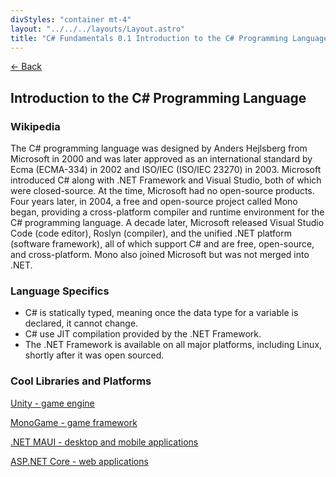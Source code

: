 ```yaml
---
divStyles: "container mt-4"
layout: "../../../layouts/Layout.astro"
title: "C# Fundamentals 0.1 Introduction to the C# Programming Language"
---
```


[← Back](/c-sharp-fundamentals/)

## Introduction to the C# Programming Language

### Wikipedia

The C# programming language was designed by Anders Hejlsberg from Microsoft in 2000 and was later approved as an international standard by Ecma (ECMA-334) in 2002 and ISO/IEC (ISO/IEC 23270) in 2003. Microsoft introduced C# along with .NET Framework and Visual Studio, both of which were closed-source. At the time, Microsoft had no open-source products. Four years later, in 2004, a free and open-source project called Mono began, providing a cross-platform compiler and runtime environment for the C# programming language. A decade later, Microsoft released Visual Studio Code (code editor), Roslyn (compiler), and the unified .NET platform (software framework), all of which support C# and are free, open-source, and cross-platform. Mono also joined Microsoft but was not merged into .NET.

### Language Specifics

- C# is statically typed, meaning once the data type for a variable is declared, it cannot change.
- C# use JIT compilation provided by the .NET Framework.
- The .NET Framework is available on all major platforms, including Linux, shortly after it was open sourced.

### Cool Libraries and Platforms

<a href="https://unity.com/" target="_blank">Unity - game engine</a>

<a href="https://www.monogame.net/" target="_blank">MonoGame - game framework </a>

<a href="https://dotnet.microsoft.com/en-us/apps/maui" target="_blank">.NET MAUI - desktop and mobile applications</a>

<a href="https://dotnet.microsoft.com/en-us/learn/aspnet/what-is-aspnet-core" target="_blank">ASP.NET Core - web applications</a>
